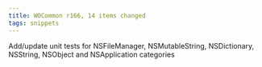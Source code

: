 ```yaml
---
title: WOCommon r166, 14 items changed
tags: snippets
---
```


Add/update unit tests for NSFileManager, NSMutableString, NSDictionary, NSString, NSObject and NSApplication categories
